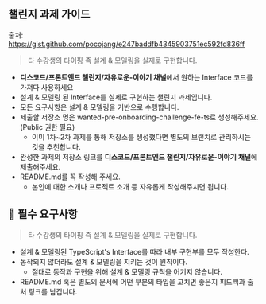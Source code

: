 ## 챌린지 과제 가이드
출처: https://gist.github.com/pocojang/e247baddfb4345903751ec592fd836ff


>타 수강생의 타이핑 즉 설계 & 모델링을 실제로 구현합니다.

- **디스코드/프론트엔드 챌린지/자유로운-이야기 채널**에서 원하는 Interface 코드를 가져다 사용하세요
- 설계 & 모델링 된 Interface를 실제로 구현하는 챌린지 과제입니다.
- 모든 요구사항은 설계 & 모델링을 기반으로 수행합니다.
- 제출할 저장소 명은 wanted-pre-onboarding-challenge-fe-ts로 생성해주세요. (Public 권한 필요)
  - 이미 1차~2차 과제를 통해 저장소를 생성했다면 별도의 브랜치로 관리하시는 것을 추천합니다.
- 완성한 과제의 저장소 링크를 **디스코드/프론트엔드 챌린지/자유로운-이야기 채널**에 제출해주세요.
- README.md를 꼭 작성해 주세요.
  - 본인에 대한 소개나 프로젝트 소개 등 자유롭게 작성해주시면 됩니다.

## 📝 필수 요구사항

>타 수강생의 타이핑 즉 설계 & 모델링을 실제로 구현합니다.

- 설계 & 모델링된 TypeScript's Interface를 따라 내부 구현부를 모두 작성한다.
- 동작되지 않더라도 설계 & 모델링을 지키는 것이 원칙이다.
  - 절대로 동작과 구현을 위해 설계 & 모델링 규칙을 어기지 않습니다.
- README.md 혹은 별도의 문서에 어떤 부분의 타입을 고치면 좋은지 피드백과 출처 링크를 남깁니다.
